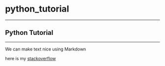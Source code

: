 # python_tutorial

---

## Python Tutorial

---

We can make text nice using Markdown

here is my [stackoverflow](https://stackoverflow.com/users/15800757/samouel)
